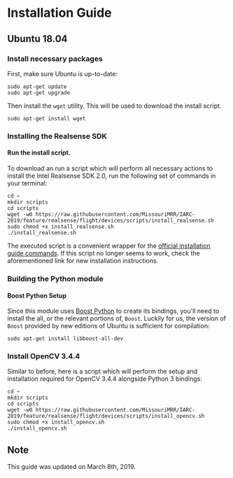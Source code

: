 # Installation Guide
## Ubuntu 18.04
### Install necessary packages
First, make sure Ubuntu is up-to-date:
```
sudo apt-get update
sudo apt-get upgrade
```
Then install the `wget` utility. This will be used to download the install script.
```
sudo apt-get install wget
```
### Installing the Realsense SDK
#### Run the install script.
To download an run a script which will perform all necessary actions to install the Intel Realsense SDK 2.0, run the following set of commands in your terminal:

```
cd ~
mkdir scripts
cd scripts
wget -w0 https://raw.githubusercontent.com/MissouriMRR/IARC-2019/feature/realsense/flight/devices/scripts/install_realsense.sh
sudo chmod +x install_realsense.sh
./install_realsense.sh
```
The executed script is a convenient wrapper for the [official installation guide commands](https://realsense.intel.com/sdk-2/#install). If this script no longer seems to work, check the aforementioned link for new installation instructions.

### Building the Python module
#### Boost Python Setup
Since this module uses [Boost Python](https://www.boost.org/doc/libs/1_69_0/libs/python/doc/html/index.html) to create its bindings, you'll need to install the all, or the relevant portions of, `Boost`. Luckily for us, the version of `Boost` provided by new editions of Ubuntu is sufficient for compilation:
```
sudo apt-get install libboost-all-dev
```
### Install OpenCV 3.4.4
Similar to before, here is a script which will perform the setup and installation required for OpenCV 3.4.4 alongside Python 3 bindings:
```
cd ~
mkdir scripts
cd scripts
wget -w0 https://raw.githubusercontent.com/MissouriMRR/IARC-2019/feature/realsense/flight/devices/scripts/install_opencv.sh
sudo chmod +x install_opencv.sh
./install_opencv.sh
```

## Note

This guide was updated on March 8th, 2019.


